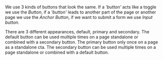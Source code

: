 We use 3 kinds of buttons that look the same. If a *'button'* acts like a toggle we use the *Button*,
if a *'button'* leads to another part of the page or another page we use the *Anchor Button*, if we want to submit a form we use *Input button*.

There are 3 different appearances, default, primary and secondary.
The default button can be used multiple times on a page standalone or combined with a secondary button.
The primary button only once on a page as a standalone cta.
The secondary button can be used multiple times on a page standalone or combined with a default button.
